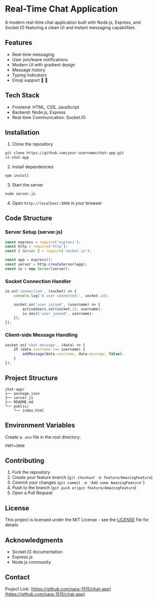 # Real-Time Chat Application

A modern real-time chat application built with Node.js, Express, and Socket.IO featuring a clean UI and instant messaging capabilities.

## Features

- Real-time messaging
- User join/leave notifications
- Modern UI with gradient design
- Message history
- Typing indicators
- Emoji support 👋 🎉

## Tech Stack

- Frontend: HTML, CSS, JavaScript
- Backend: Node.js, Express
- Real-time Communication: Socket.IO

## Installation

1. Clone the repository
```bash
git clone https://github.com/your-username/chat-app.git
cd chat-app
```

2. Install dependencies
```bash
npm install
```

3. Start the server
```bash
node server.js
```

4. Open `http://localhost:3000` in your browser

## Code Structure

### Server Setup (server.js)
```javascript
const express = require('express');
const http = require('http');
const { Server } = require('socket.io');

const app = express();
const server = http.createServer(app);
const io = new Server(server);
```

### Socket Connection Handler
```javascript
io.on('connection', (socket) => {
    console.log('A user connected:', socket.id);

    socket.on('user joined', (username) => {
        activeUsers.set(socket.id, username);
        io.emit('user joined', username);
    });
});
```

### Client-side Message Handling
```javascript
socket.on('chat message', (data) => {
    if (data.username !== username) {
        addMessage(data.username, data.message, false);
    }
});
```

## Project Structure
```
chat-app/
├── package.json
├── server.js
├── README.md
└── public/
    └── index.html
```

## Environment Variables

Create a `.env` file in the root directory:
```env
PORT=3000
```

## Contributing

1. Fork the repository
2. Create your feature branch (`git checkout -b feature/AmazingFeature`)
3. Commit your changes (`git commit -m 'Add some AmazingFeature'`)
4. Push to the branch (`git push origin feature/AmazingFeature`)
5. Open a Pull Request

## License

This project is licensed under the MIT License - see the [LICENSE](LICENSE) file for details

## Acknowledgments

- Socket.IO documentation
- Express.js
- Node.js community

## Contact

Project Link: [https://github.com/sara-1515/chat-app](https://github.com/sara-1515/chat-app)
